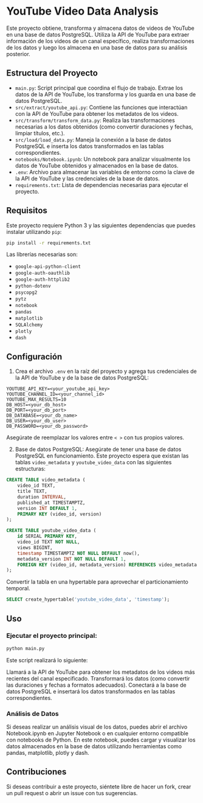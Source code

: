 # YouTube Video Data Analysis

Este proyecto obtiene, transforma y almacena datos de videos de YouTube en una base de datos PostgreSQL. Utiliza la API de YouTube para extraer información de los videos de un canal específico, realiza transformaciones de los datos y luego los almacena en una base de datos para su análisis posterior.

## Estructura del Proyecto

- `main.py`: Script principal que coordina el flujo de trabajo. Extrae los datos de la API de YouTube, los transforma y los guarda en una base de datos PostgreSQL.
- `src/extract/youtube_api.py`: Contiene las funciones que interactúan con la API de YouTube para obtener los metadatos de los videos.
- `src/transform/transform_data.py`: Realiza las transformaciones necesarias a los datos obtenidos (como convertir duraciones y fechas, limpiar títulos, etc.).
- `src/load/load_data.py`: Maneja la conexión a la base de datos PostgreSQL e inserta los datos transformados en las tablas correspondientes.
- `notebooks/Notebook.ipynb`: Un notebook para analizar visualmente los datos de YouTube obtenidos y almacenados en la base de datos.
- `.env`: Archivo para almacenar las variables de entorno como la clave de la API de YouTube y las credenciales de la base de datos.
- `requirements.txt`: Lista de dependencias necesarias para ejecutar el proyecto.

## Requisitos

Este proyecto requiere Python 3 y las siguientes dependencias que puedes instalar utilizando `pip`:

```bash
pip install -r requirements.txt
```

Las librerías necesarias son:

- `google-api-python-client`
- `google-auth-oauthlib`
- `google-auth-httplib2`
- `python-dotenv`
- `psycopg2`
- `pytz`
- `notebook`
- `pandas`
- `matplotlib`
- `SQLAlchemy`
- `plotly`
- `dash`

## Configuración

1. Crea el archivo `.env` en la raíz del proyecto y agrega tus credenciales de la API de YouTube y de la base de datos PostgreSQL:

```env
YOUTUBE_API_KEY=<your_youtube_api_key>
YOUTUBE_CHANNEL_ID=<your_channel_id>
YOUTUBE_MAX_RESULTS=10
DB_HOST=<your_db_host>
DB_PORT=<your_db_port>
DB_DATABASE=<your_db_name>
DB_USER=<your_db_user>
DB_PASSWORD=<your_db_password>
```

Asegúrate de reemplazar los valores entre `< >` con tus propios valores.

2. Base de datos PostgreSQL: Asegúrate de tener una base de datos PostgreSQL en funcionamiento. Este proyecto espera que existan las tablas `video_metadata` y `youtube_video_data` con las siguientes estructuras:

```sql
CREATE TABLE video_metadata (
    video_id TEXT,
    title TEXT,
    duration INTERVAL,
    published_at TIMESTAMPTZ,
    version INT DEFAULT 1,
    PRIMARY KEY (video_id, version)
);

CREATE TABLE youtube_video_data (
    id SERIAL PRIMARY KEY,
    video_id TEXT NOT NULL,
    views BIGINT,
    timestamp TIMESTAMPTZ NOT NULL DEFAULT now(),
    metadata_version INT NOT NULL DEFAULT 1,
    FOREIGN KEY (video_id, metadata_version) REFERENCES video_metadata (video_id, version) ON DELETE CASCADE
);
```
Convertir la tabla en una hypertable para aprovechar el particionamiento temporal.

```sql
SELECT create_hypertable('youtube_video_data', 'timestamp'); 
```

## Uso

### Ejecutar el proyecto principal:
```bash
python main.py
```

Este script realizará lo siguiente:

Llamará a la API de YouTube para obtener los metadatos de los videos más recientes del canal especificado.
Transformará los datos (como convertir las duraciones y fechas a formatos adecuados).
Conectará a la base de datos PostgreSQL e insertará los datos transformados en las tablas correspondientes.

### Análisis de Datos

Si deseas realizar un análisis visual de los datos, puedes abrir el archivo Notebook.ipynb en Jupyter Notebook o en cualquier entorno compatible con notebooks de Python. En este notebook, puedes cargar y visualizar los datos almacenados en la base de datos utilizando herramientas como pandas, matplotlib, plotly y dash.

## Contribuciones

Si deseas contribuir a este proyecto, siéntete libre de hacer un fork, crear un pull request o abrir un issue con tus sugerencias.